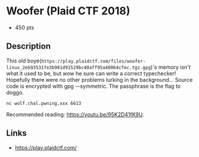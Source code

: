 # Woofer (Plaid CTF 2018)

* 450 pts

## Description

>>>
This old boye(`https://play.plaidctf.com/files/woofer-linux_2eb93531fe3b981d91529bc40aff95a40064cfec.tgz.gpg`)'s memory isn't what it used to be, but wow he sure can write a correct typechecker! Hopefully there were no other problems lurking in the background... Source code is encrypted with gpg --symmetric. The passphrase is the flag to doggo.


`nc wolf.chal.pwning.xxx 6613`

Recommended reading: https://youtu.be/95K2D41fK9U.
>>>

## Links
* https://play.plaidctf.com/

